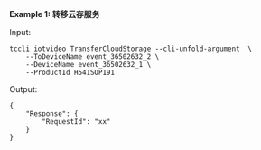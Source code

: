 **Example 1: 转移云存服务**



Input: 

```
tccli iotvideo TransferCloudStorage --cli-unfold-argument  \
    --ToDeviceName event_36502632_2 \
    --DeviceName event_36502632_1 \
    --ProductId H541SOP191
```

Output: 
```
{
    "Response": {
        "RequestId": "xx"
    }
}
```


